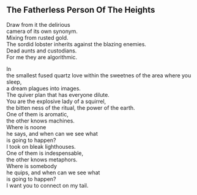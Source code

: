 The Fatherless Person Of The Heights
------------------------------------
Draw from it the delirious  
camera of its own synonym.  
Mixing from rusted gold.  
The sordid lobster inherits against the blazing enemies.  
Dead aunts and custodians.  
For me they are algorithmic.  
  
In  
the smallest fused quartz love within the sweetnes of the area where you sleep,  
a dream plagues into images.  
The quiver plan that has everyone dilute.  
You are the explosive lady of a squirrel,  
the bitten ness of the ritual, the power of the earth.  
One of them is aromatic,  
the other knows machines.  
Where is noone  
he says, and when can we see what  
is going to happen?  
I took on bleak lighthouses.  
One of them is indespensable,  
the other knows metaphors.  
Where is somebody  
he quips, and when can we see what  
is going to happen?  
I want you to connect on my tail.  
